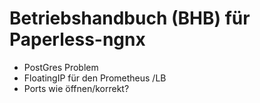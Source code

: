 # Betriebshandbuch (BHB) für Paperless-ngnx

- PostGres Problem
- FloatingIP für den Prometheus /LB 
- Ports wie öffnen/korrekt?


